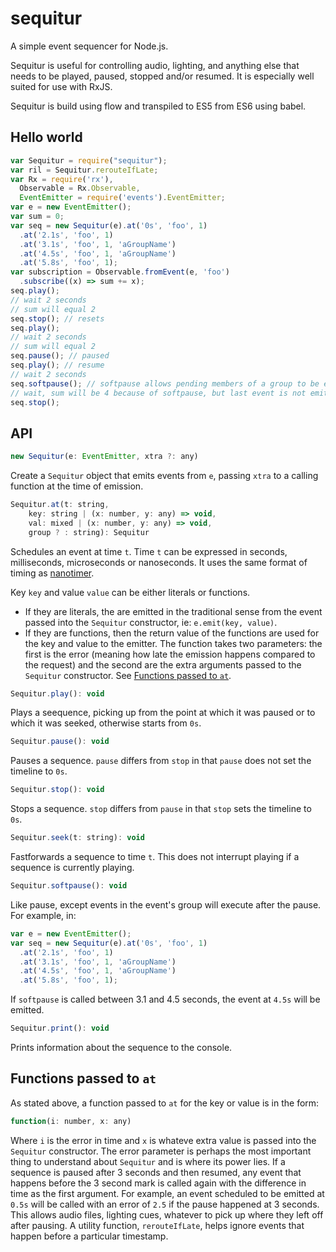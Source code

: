 # sequitur
A simple event sequencer for Node.js.

Sequitur is useful for controlling audio, lighting, and anything else that needs to be played, paused, stopped and/or resumed. It is especially well suited for use with RxJS.

Sequitur is build using flow and transpiled to ES5 from ES6 using babel.

## Hello world

```javascript
var Sequitur = require("sequitur");
var ril = Sequitur.rerouteIfLate;
var Rx = require('rx'),
  Observable = Rx.Observable,
  EventEmitter = require('events').EventEmitter;
var e = new EventEmitter();
var sum = 0;
var seq = new Sequitur(e).at('0s', 'foo', 1)
  .at('2.1s', 'foo', 1)
  .at('3.1s', 'foo', 1, 'aGroupName')
  .at('4.5s', 'foo', 1, 'aGroupName')
  .at('5.8s', 'foo', 1);
var subscription = Observable.fromEvent(e, 'foo')
  .subscribe((x) => sum += x);
seq.play();
// wait 2 seconds
// sum will equal 2
seq.stop(); // resets
seq.play();
// wait 2 seconds
// sum will equal 2
seq.pause(); // paused
seq.play(); // resume
// wait 2 seconds
seq.softpause(); // softpause allows pending members of a group to be emitted
// wait, sum will be 4 because of softpause, but last event is not emitted
seq.stop();
```

## API
```javascript
new Sequitur(e: EventEmitter, xtra ?: any)
```
Create a `Sequitur` object that emits events from `e`, passing `xtra` to a calling function at the time of emission.

```javascript
Sequitur.at(t: string,
    key: string | (x: number, y: any) => void,
    val: mixed | (x: number, y: any) => void,
    group ? : string): Sequitur
```
Schedules an event at time `t`. Time `t` can be expressed in seconds, milliseconds, microseconds or nanoseconds. It uses the same format of timing as [nanotimer][1].

Key `key` and value `value` can be either literals or functions.
- If they are literals, the are emitted in the traditional sense from the event passed into the `Sequitur` constructor, ie: `e.emit(key, value)`.
- If they are functions, then the return value of the functions are used for the key and value to the emitter. The function takes two parameters: the first is the error (meaning how late the emission happens compared to the request) and the second are the extra arguments passed to the `Sequitur` constructor.  See [Functions passed to `at`](#functions-passed-to-at).

```javascript
Sequitur.play(): void
```
Plays a seequence, picking up from the point at which it was paused or to which it was seeked, otherwise starts from `0s`.

```javascript
Sequitur.pause(): void
```
Pauses a sequence.  `pause` differs from `stop` in that `pause` does not set the timeline to `0s`.

```javascript
Sequitur.stop(): void
```
Stops a sequence.  `stop` differs from `pause` in that `stop` sets the timeline to `0s`.

```javascript
Sequitur.seek(t: string): void
```
Fastforwards a sequence to time `t`. This does not interrupt playing if a sequence is currently playing.

```javascript
Sequitur.softpause(): void
```
Like pause, except events in the event's group will execute after the pause.
For example, in:

```javascript
var e = new EventEmitter();
var seq = new Sequitur(e).at('0s', 'foo', 1)
  .at('2.1s', 'foo', 1)
  .at('3.1s', 'foo', 1, 'aGroupName')
  .at('4.5s', 'foo', 1, 'aGroupName')
  .at('5.8s', 'foo', 1);
```

If `softpause` is called between 3.1 and 4.5 seconds, the event at `4.5s` will be emitted.

```javascript
Sequitur.print(): void
```

Prints information about the sequence to the console.

## Functions passed to `at`
As stated above, a function passed to `at` for the key or value is in the form:

```javascript
function(i: number, x: any)
```

Where `i` is the error in time and `x` is whateve extra value is passed into the `Sequitur` constructor.  The error parameter is perhaps the most important thing to understand about `Sequitur` and is where its power lies.  If a sequence is paused after 3 seconds and then resumed, any event that happens before the 3 second mark is called again with the difference in time as the first argument.  For example, an event scheduled to be emitted at `0.5s` will be called with an error of `2.5` if the pause happened at 3 seconds.  This allows audio files, lighting cues, whatever to pick up where they left off after pausing.  A utility function, `rerouteIfLate`, helps ignore events that happen before a particular timestamp.

[1]: https://github.com/Krb686/nanotimer
